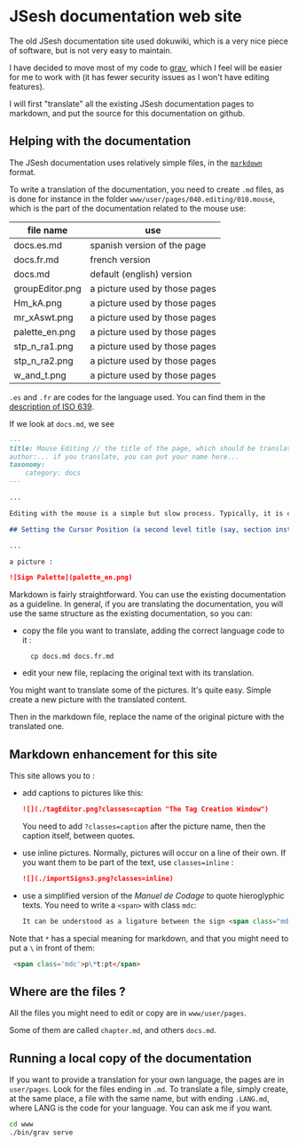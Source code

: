 # JSesh documentation web site

The old JSesh documentation site used dokuwiki, which is a very nice piece of software, but is not very easy to maintain.


I have decided to move most of my code to [grav](https://getgrav.org/), which I feel will be easier for me to work with (it has fewer security issues as I won't have editing features).

I will first "translate" all the existing JSesh documentation pages to markdown, and put the source for this documentation on github.

## Helping with the documentation

The JSesh documentation uses relatively simple files, in the [`markdown`](https://learn.getgrav.org/17/content/markdown) format.

To write a translation of the documentation, you need to create `.md` files, as is done for instance in the folder  `www/user/pages/040.editing/010.mouse`, which is the part of the documentation related to the mouse use:

| file name       | use                           |
| --------------- | ----------------------------- |
| docs.es.md      | spanish version of the page   |
| docs.fr.md      | french version                |
| docs.md         | default (english) version     |
| groupEditor.png | a picture used by those pages |
| Hm_kA.png       | a picture used by those pages |
| mr_xAswt.png    | a picture used by those pages |
| palette_en.png  | a picture used by those pages |
| stp_n_ra1.png   | a picture used by those pages |
| stp_n_ra2.png   | a picture used by those pages |
| w_and_t.png     | a picture used by those pages |


`.es` and `.fr` are codes for the language used. You can find them in the [description of ISO 639](https://en.wikipedia.org/wiki/List_of_ISO_639_language_codes).


If we look at `docs.md`, we see 

~~~markdown
---
title: Mouse Editing // the title of the page, which should be translated
author:... if you translate, you can put your name here...
taxonomy:
    category: docs
---

...

Editing with the mouse is a simple but slow process. Typically, it is combined with other editing methods.

## Setting the Cursor Position (a second level title (say, section instead of chapter))

...

a picture :

![Sign Palette](palette_en.png)


~~~

Markdown is fairly straightforward. You can use the existing documentation as a guideline. In general, if you are translating the documentation, you will use the same structure as the existing documentation, so you can:

- copy the file you want to translate, adding the correct language code to it :
  ~~~
    cp docs.md docs.fr.md
  ~~~

- edit your new file, replacing the original text with its translation.

You might want to translate some of the pictures. It's quite easy. Simple create a new picture with the translated content.

Then in the markdown file, replace the name of the original picture with the translated one.


## Markdown enhancement for this site

This site allows you to :

- add captions to pictures like this:
  ~~~markdown
  ![](./tagEditor.png?classes=caption "The Tag Creation Window")
  ~~~

  You need to add `?classes=caption` after the picture name, then the caption itself, between quotes.

- use inline pictures. Normally, pictures will occur on a line of their own. If you want them to be part of the text, use `classes=inline` : 

  ~~~markdown
  ![](./importSigns3.png?classes=inline)
  ~~~

- use a simplified version of the *Manuel de Codage* to quote hieroglyphic texts. You need to write a `<span>` with class `mdc`:

  ~~~markdown
  It can be understood as a ligature between the sign <span class="mdc">F20</span> and the group <span class="mdc">xAst:xAst:xAst</span>.
  ~~~

Note that `*` has a special meaning for markdown, and that you might need to put a `\` in front of them:

~~~markdown
 <span class='mdc'>p\*t:pt</span>
~~~


## Where are the files ?

All the files you might need to edit or copy are in `www/user/pages`.

Some of them are called `chapter.md`, and others `docs.md`.

## Running a local copy of the documentation

If you want to provide a translation for your own language, the pages are in `user/pages`. Look for the files ending in `.md`. To translate a file, simply create, at the same place, a file with the same name, but with ending `.LANG.md`, where LANG is the code for your language. You can ask me if you want.


~~~bash
cd www
./bin/grav serve
~~~
